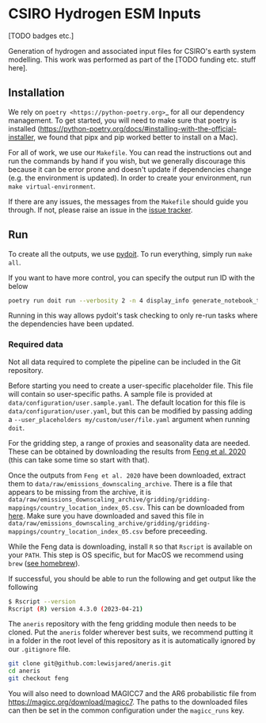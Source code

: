 # CSIRO Hydrogen ESM Inputs

[TODO badges etc.]

Generation of hydrogen and associated input files for CSIRO's earth system
modelling. This work was performed as part of the [TODO funding etc. stuff
here].

## Installation

We rely on `poetry <https://python-poetry.org>`_ for all our dependency
management. To get started, you will need to make sure that poetry is installed
(https://python-poetry.org/docs/#installing-with-the-official-installer, we
found that pipx and pip worked better to install on a Mac).

For all of work, we use our `Makefile`.
You can read the instructions out and run the commands by hand if you wish,
but we generally discourage this because it can be error prone and doesn't
update if dependencies change (e.g. the environment is updated).
In order to create your environment, run `make virtual-environment`.

If there are any issues, the messages from the `Makefile` should guide you
through. If not, please raise an issue in the
[issue tracker](https://gitlab.com/climate-resource/csiro/csiro-hydrogen-esm-inputs/-/issues).

## Run

To create all the outputs, we use [pydoit](https://pydoit.org/install.html).
To run everything, simply run `make all`.

If you want to have more control, you can specify the output run ID with the
below

```sh
poetry run doit run --verbosity 2 -n 4 display_info generate_notebook_tasks --run-id myrun "Create input4MIPs checklist file"
```

Running in this way allows pydoit's task checking to only re-run tasks where the dependencies have been updated.


### Required data

Not all data required to complete the pipeline can be included in the Git repository.

Before starting you need to create a user-specific placeholder file. This file will contain
so user-specific paths. A sample file is provided at `data/configuration/user.sample.yaml`. The
default location for this file is `data/configuration/user.yaml`, but this can be
modified by passing adding a `--user_placeholders my/custom/user/file.yaml` argument when
running `doit`.

For the gridding step, a range of proxies and seasonality data are needed. These
can be obtained by downloading the results from
[Feng et al. 2020](https://zenodo.org/record/2538194) (this can take
some time so start with that).

Once the outputs from `Feng et al. 2020` have been downloaded, extract them to
`data/raw/emissions_downscaling_archive`. There is a file that appears to be
missing from the archive, it is
`data/raw/emissions_downscaling_archive/gridding/gridding-mappings/country_location_index_05.csv`.
This can be downloaded from
[here](https://github.com/iiasa/emissions_downscaling/blob/master/input/gridding/gridding-mappings/country_location_index_05.csv).
Make sure you have downloaded and saved this file in
`data/raw/emissions_downscaling_archive/gridding/gridding-mappings/country_location_index_05.csv`
before preceeding.

While the Feng data is downloading, install `R` so that
`Rscript` is available on your `PATH`. This step is OS specific, but for MacOS
we recommend using `brew` ([see homebrew](https://brew.sh/)).

If successful, you should be able to run the following and get output like the following

```bash
$ Rscript --version
Rscript (R) version 4.3.0 (2023-04-21)
```

The `aneris` repository with the feng gridding module then needs to be cloned.
Put the `aneris` folder wherever best suits, we recommend putting it in a
folder in the root level of this repository as it is automatically ignored by
our `.gitignore` file.

```bash
git clone git@github.com:lewisjared/aneris.git
cd aneris
git checkout feng
```

You will also need to download MAGICC7 and the AR6 probabilistic file from
https://magicc.org/download/magicc7. The paths to the downloaded files can
then be set in the common configuration under the `magicc_runs` key.
